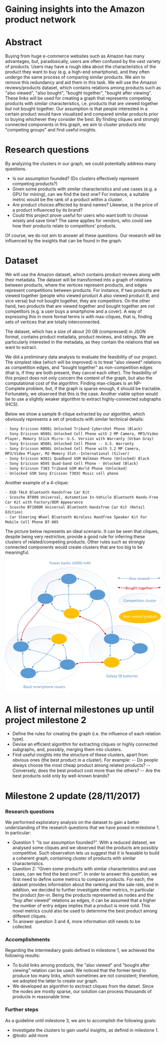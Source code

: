 # Gaining insights into the Amazon product network

# Abstract
Buying from huge e-commerce websites such as Amazon has many advantages, but, paradoxically, users are often confused by the vast variety of products.
Users may have a rough idea about the characteristics of the product they want to buy (e.g. a high-end smartphone), and they often undergo the same process of comparing similar products. We aim to remove this redundancy and aid them in this task.
We will use the Amazon reviews/products dataset, which contains relations among products such as "also viewed", "also bought", "bought together", "bought after viewing". These links will be used for creating a graph that represents competing products with similar characteristics, i.e. products that are viewed together but not bought together. Our assumption is that people interested in a certain product would have visualized and compared similar products prior to buying whichever they consider the best. By finding cliques and strongly connected components in this graph, we aim to cluster products into "competing groups" and find useful insights.

# Research questions
By analyzing the clusters in our graph, we could potentially address many questions.
- Is our assumption founded? (Do clusters effectively represent competing products?)
- Given some products with similar characteristics and use cases (e.g. a GPU for mining), can we find the best one? For instance, a suitable metric would be the rank of a product within a cluster.
- Are product choices affected by brand names? Likewise, is the price of a product influenced by its brand?
- Could this project prove useful for users who want both to choose wisely and save time?  The same applies for vendors, who could see how their products relate to competitors' products.

Of course, we do not aim to answer all these questions. Our research will be influenced by the insights that can be found in the graph.

# Dataset
We will use the Amazon dataset, which contains product reviews along with their metadata. The dataset will be transformed into a graph of relations between products, where the vertices represent products, and edges represent competitions between products. For instance, if two products are viewed together (people who viewed product A also viewed product B, and vice versa) but not bought together, they are competitors. On the other hand, two products that are viewed together and bought together are not competitors (e.g. a user buys a smartphone and a cover). A way of expressing this in more formal terms is with max-cliques, that is, finding sets of vertices that are totally interconnected.

The dataset, which has a size of about 20 GB (compressed) in JSON format, contains product metadata, product reviews, and ratings. We are particularly interested in the metadata, as they contain the relations that we want to extract.

We did a preliminary data analysis to evaluate the feasibility of our project. The simplest idea (which will be improved) is to treat "also viewed" relations as competition edges, and "bought together" as non-competition edges (that is, if they are both present, they cancel each other). The feasibility of this project does not only concern the content of the graph, but also the computational cost of the algorithm. Finding max-cliques is an NP-Complete problem, but, if the graph is sparse enough, it should be tractable. Fortunately, we observed that this is the case. Another viable option would be to use a slightly weaker algorithm to extract highly-connected subgraphs (HCS).

Below we show a sample 8-clique extracted by our algorithm, which obviously represents a set of products with similar technical details:
```
- Sony Ericsson K800i Unlocked Triband Cybershot Phone (Black)
- Sony Ericsson W580i Unlocked Cell Phone with 2 MP Camera, MP3/Video Player, Memory Stick Micro--U.S. Version with Warranty (Urban Gray)
- Sony Ericsson W580i Unlocked Cell Phone -- U.S. Warranty
- Sony Ericsson W890i Unlocked Cell Phone with 3.2 MP Camera, MP3/Video Player, M2 Memory Slot--International (Silver)
- Sony Ericsson W302i Quadband GSM Walkman Phone (Unlocked) Black
- Sony Ericsson W595 Quad-band Cell Phone - Unlocked (Black)
- Sony Ericsson T303 Triband GSM World Phone (Unlocked)
- Unlocked GSM Sony Ericsson T303C Music cell phone
```

Another example of a 4-clique:
```
- EGO TALK Bluetooth Handsfree Car Kit
- Scosche BT800 Universal, Automotive In-Vehicle Bluetooth Hands-Free Car Kit with Factory/OEM Appearance
- Scosche BT1000R Universal Bluetooth Handsfree Car Kit (Retail Edition)
- Car Steering Wheel Bluetooth Wireless Handfree Speaker Kit For Mobile Cell Phone BT-005
```

The picture below represents an ideal scenario. It can be seen that cliques, despite being very restrictive, provide a good rule for inferring these clusters of related/competing products. Other rules such as strongly connected components would create clusters that are too big to be meaningful.

![Sample product graph](productGraph.png)

# A list of internal milestones up until project milestone 2
- Define the rules for creating the graph (i.e. the influence of each relation type).
- Devise an efficient algorithm for extracting cliques or highly connected subgraphs, and, possibly, merging them into clusters.
- Find useful insights into the structure of these clusters, apart from obvious ones (the best product in a cluster). For example:
-- Do people always choose the most cheap product among related products?
-- Conversely, does the best product cost more than the others?
-- Are the best products sold only by well-known brands?

# Milestone 2 update (28/11/2017)
### Research questions
We performed exploratory analysis on the dataset to gain a better understanding of the research questions that we have posed in milestone 1. In particular:
- Question 1: "Is our assumption founded?". With a reduced dataset, we analysed some cliques and we observed that the products are possibly competitive. Such observation lets us suggest that it is feasable to build a coherent graph, containing cluster of products with similar characteristics.
- Question 2: "Given some products with similar characteristics and use cases, can we find the best one?". In order to answer this question, we first need to define some metrics to compare products. For each, the dataset provides information about the ranking and the sale rate, and in addition, we decided to further investigate other metrics, in particular the product *fan-in*. Being the products represented as nodes and the "buy after viewed" relations as edges, it can be assumed that a higher the number of entry edges implies that a product is more sold. This novel metrics could also be used to determine the best product among different cliques.
- To answer question 3 and 4, more information still needs to be collected.

### Accomplishments
Regarding the intermediary goals defined in milestone 1, we achieved the following results:
- To build links among products, the "also viewed" and "bought after viewing" relation can be used. We noticed that the former tend to produce too many links, which sometimes are not consistent; therefore, we adopted the latter to create our graph.
- We developed an algorithm to exctract cliques from the datset. Since the nodes are mostly sparse, our solution can process thousands of products in reasonable time.

### Further steps
As a guideline until milestone 3, we aim to accomplish the following goals:
- Investigate the clusters to gain useful insights, as definid in milestone 1. 
- @todo: add more 